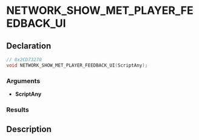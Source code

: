 # NETWORK_SHOW_MET_PLAYER_FEEDBACK_UI

## Declaration
```cpp
// 0x2CD73270
void NETWORK_SHOW_MET_PLAYER_FEEDBACK_UI(ScriptAny);
```

### Arguments
- **ScriptAny**

### Results

## Description
